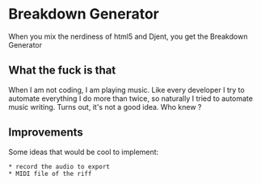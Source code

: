 # Breakdown Generator

When you mix the nerdiness of html5 and Djent, you get the Breakdown Generator

## What the fuck is that

When I am not coding, I am playing music. Like every developer I try to automate everything I do more than twice, so naturally I tried to automate music writing. Turns out, it's not a good idea. Who knew ?

## Improvements

Some ideas that would be cool to implement:

    * record the audio to export
    * MIDI file of the riff
